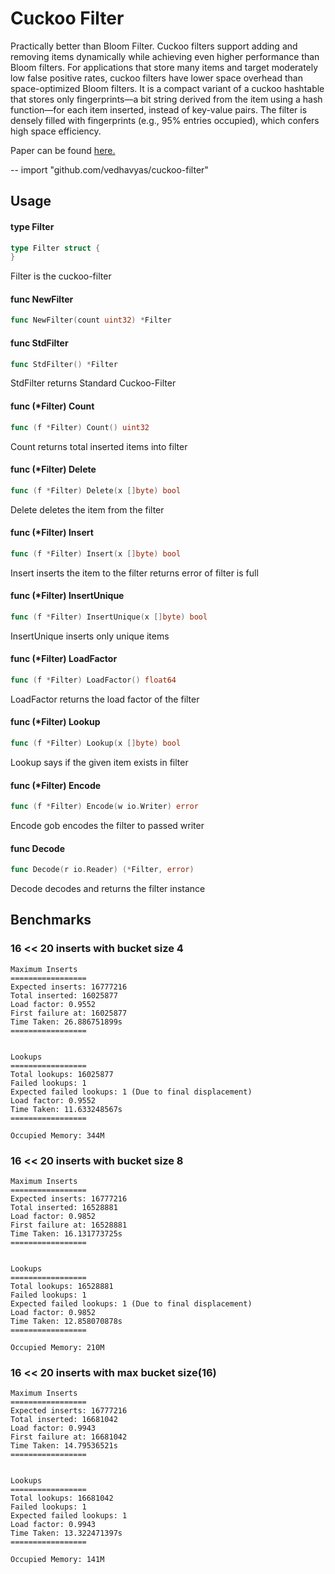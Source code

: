 # Cuckoo Filter

Practically better than Bloom Filter. Cuckoo filters support adding and removing items dynamically while achieving even higher performance than Bloom filters. For applications that store many items and target moderately low false positive rates, cuckoo filters have lower space overhead than space-optimized Bloom filters. It is a compact variant of a cuckoo hashtable that stores only fingerprints—a bit string derived from the item using a hash function—for each item inserted, instead of key-value pairs. The filter is densely filled with fingerprints (e.g., 95% entries occupied), which confers high space efficiency.

Paper can be found [here.](https://www.cs.cmu.edu/~dga/papers/cuckoo-conext2014.pdf)

--
    import "github.com/vedhavyas/cuckoo-filter"


## Usage

#### type Filter

```go
type Filter struct {
}
```

Filter is the cuckoo-filter

#### func  NewFilter

```go
func NewFilter(count uint32) *Filter
```

#### func  StdFilter

```go
func StdFilter() *Filter
```
StdFilter returns Standard Cuckoo-Filter

#### func (*Filter) Count

```go
func (f *Filter) Count() uint32
```
Count returns total inserted items into filter

#### func (*Filter) Delete

```go
func (f *Filter) Delete(x []byte) bool
```
Delete deletes the item from the filter

#### func (*Filter) Insert

```go
func (f *Filter) Insert(x []byte) bool
```
Insert inserts the item to the filter returns error of filter is full

#### func (*Filter) InsertUnique

```go
func (f *Filter) InsertUnique(x []byte) bool
```
InsertUnique inserts only unique items

#### func (*Filter) LoadFactor

```go
func (f *Filter) LoadFactor() float64
```
LoadFactor returns the load factor of the filter

#### func (*Filter) Lookup

```go
func (f *Filter) Lookup(x []byte) bool
```
Lookup says if the given item exists in filter

#### func (*Filter) Encode

```go
func (f *Filter) Encode(w io.Writer) error
```
Encode gob encodes the filter to passed writer

#### func Decode

```go
func Decode(r io.Reader) (*Filter, error)
```
Decode decodes and returns the filter instance


## Benchmarks

### 16 << 20 inserts with bucket size 4
```
Maximum Inserts
=================
Expected inserts: 16777216
Total inserted: 16025877
Load factor: 0.9552
First failure at: 16025877
Time Taken: 26.886751899s
=================


Lookups
=================
Total lookups: 16025877
Failed lookups: 1
Expected failed lookups: 1 (Due to final displacement)
Load factor: 0.9552
Time Taken: 11.633248567s
=================

Occupied Memory: 344M
```

### 16 << 20 inserts with bucket size 8
```
Maximum Inserts
=================
Expected inserts: 16777216
Total inserted: 16528881
Load factor: 0.9852
First failure at: 16528881
Time Taken: 16.131773725s
=================


Lookups
=================
Total lookups: 16528881
Failed lookups: 1
Expected failed lookups: 1 (Due to final displacement)
Load factor: 0.9852
Time Taken: 12.858070878s
=================

Occupied Memory: 210M
```

### 16 << 20 inserts with max bucket size(16)
```
Maximum Inserts
=================
Expected inserts: 16777216
Total inserted: 16681042
Load factor: 0.9943
First failure at: 16681042
Time Taken: 14.79536521s
=================


Lookups
=================
Total lookups: 16681042
Failed lookups: 1
Expected failed lookups: 1
Load factor: 0.9943
Time Taken: 13.322471397s
=================

Occupied Memory: 141M
```